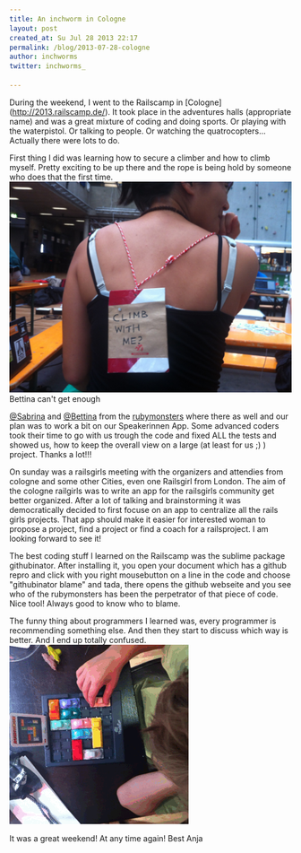 ```yaml
---
title: An inchworm in Cologne
layout: post
created_at: Su Jul 28 2013 22:17
permalink: /blog/2013-07-28-cologne
author: inchworms
twitter: inchworms_

---
```


During the weekend, I went to the Railscamp in [Cologne] (http://2013.railscamp.de/). It took place in the adventures halls (appropriate name) and was a great mixture of coding and doing sports. Or playing with the waterpistol. Or talking to people. Or watching the quatrocopters... Actually there were lots to do.

First thing I did was learning how to secure a climber and how to climb myself. Pretty exciting to be up there and the rope is being hold by someone who does that the first time.
![Bettina can't get enough](/images/climb_with_me.jpg)
Bettina can't get enough

[@Sabrina](https://twitter.com/sabrna) and [@Bettina](https://twitter.com/ThatBettina) from the [rubymonsters](https://github.com/rubymonsters) where there as well and our plan was to work a bit on our Speakerinnen App. Some advanced coders took their time to go with us trough the code and fixed ALL the tests and showed us, how to keep the overall view on a large (at least for us ;) ) project. Thanks a lot!!!

On sunday was a railsgirls meeting with the organizers and attendies from cologne and some other Cities, even one Railsgirl from London. The aim of the cologne railgirls was to write an app for the railsgirls community get better organized. After a lot of talking and brainstorming it was democratically decided to first focuse on an app to centralize all the rails girls projects. That app should make it easier for interested woman to propose a project, find a project or find a coach for a railsproject. I am looking forward to see it!

The best coding stuff I learned on the Railscamp was the sublime package githubinator. After installing it, you open your document which has a github repro and click with you right mousebutton on a line in the code and choose "githubinator blame" and tada, there opens the github webseite and you see who of the rubymonsters has been the perpetrator of that piece of code. Nice tool! Always good to know who to blame. 

The funny thing about programmers I learned was, every programmer is recommending something else. And then they start to discuss which way is better. And I end up totally confused.  
![analog computer - the best](/images/car_race.gif)

It was a great weekend! At any time again! Best Anja


